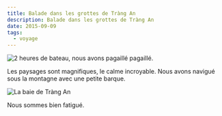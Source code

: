 ```yaml
---
title: Balade dans les grottes de Tràng An
description: Balade dans les grottes de Tràng An
date: 2015-09-09
tags:
  - voyage
---
```


![2 heures de bateau, nous avons pagaillé pagaillé.](/img/jpg/tmp_6568-img_20150909_145333-38555907.jpg "2 heures de bateau, nous avons pagaillé pagaillé.")

Les paysages sont magnifiques, le calme incroyable. Nous avons navigué sous la montagne avec une petite barque.

![La baie de Tràng An](/img/jpg/tmp_6568-img_20150909_145556-1808495844.jpg "La baie de Tràng An")

Nous sommes bien fatigué.